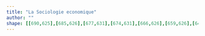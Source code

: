 ```yaml
---
title: "La Sociologie economique"
author: ""
shape: [[690,625],[685,626],[677,631],[674,631],[666,626],[659,626],[646,630],[611,629],[597,633],[592,638],[591,643],[592,687],[596,712],[598,739],[598,766],[599,789],[601,798],[602,834],[607,875],[607,888],[611,914],[615,1003],[617,1011],[617,1031],[621,1065],[621,1085],[624,1110],[626,1164],[628,1175],[628,1199],[634,1260],[635,1309],[638,1316],[639,1361],[641,1369],[641,1406],[649,1411],[661,1412],[674,1411],[686,1408],[689,1405],[689,1391],[687,1373],[685,1290],[683,1282],[684,1267],[682,1258],[682,1239],[680,1228],[679,1194],[677,1183],[678,1165],[674,1122],[672,1047],[669,1020],[669,996],[666,972],[666,950],[662,907],[662,884],[654,776],[654,747],[651,708],[654,694],[660,686],[671,683],[702,682],[714,677],[728,678],[737,676],[748,670],[753,652],[753,638],[751,636],[734,636],[724,631],[713,630],[708,626],[704,625]]
---
```

